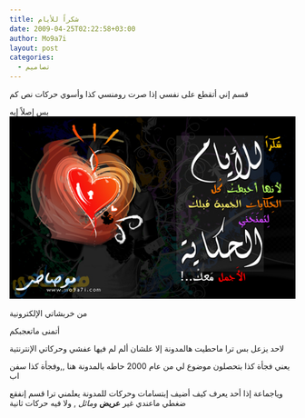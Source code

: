```yaml
---
title: شكراً للأيام
date: 2009-04-25T02:22:58+03:00
author: Mo9a7i
layout: post
categories:
  - تصاميم
---
```

قسم إني أتقطع على نفسي إذا صرت رومنسي كذا وأسوي حركات نص كم

بس إصلاً إيه
![شكراً للأيام](/assets/files/2009/04/thanksd.jpg)

من خربشاتي الإلكترونية

أتمنى ماتعجبكم

لاحد يزعل بس ترا ماحطيت هالمدونة إلا علشان ألم لم فيها عفشي وحركاتي الإنترنتية

يعني فجأة كذا بتحصلون موضوع لي من عام 2000 حاطه بالمدونة هنا ,,وفجأة كذا سفن اب

وياجماعة إذا أحد يعرف كيف أضيف إبتسامات وحركات للمدونة يعلمني ترا قسم إنفقع ضغطي ماعندي غير **عريض** _ومائل_ , ولا فيه حركات ثانية
